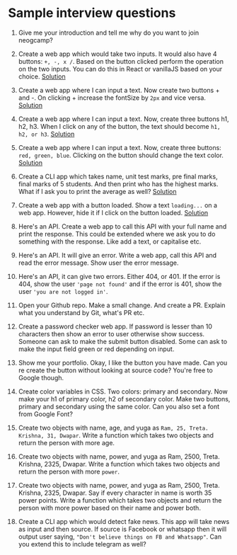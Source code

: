# Sample interview questions
 
1. Give me your introduction and tell me why do you want to join neogcamp? 

1. Create a web app which would take two inputs. It would also have 4 buttons: `+, -, x /`. Based on the button clicked perform the operation on the two inputs. You can do this in React or vanillaJS based on your choice.  [Solution](https://replit.com/@Vaibhav18Matere/1-operations-on-btn-click#index.html)
 
1. Create a web app where I can input a text. Now create two buttons + and -. On clicking + increase the fontSize by `2px` and vice versa. [Solution](https://replit.com/@Vaibhav18Matere/2-font-size-increase-decrease#index.html)

1. Create a web app where I can input a text. Now, create three buttons h1, h2, h3. When I click on any of the button, the text should become `h1, h2, or h3`. [Solution](https://replit.com/@Vaibhav18Matere/3-btns-3-click-greater-h1h2h3)

1. Create a web app where I can input a text. Now, create three buttons: `red, green, blue`. Clicking on the button should change the text color. [Solution](https://replit.com/@Vaibhav18Matere/4-btn-click-greater-txt-color-change#index.html) 

1. Create a CLI app which takes name, unit test marks, pre final marks, final marks of 5 students. And then print who has the highest marks. What if I ask you to print the average as well? [Solution](https://replit.com/@Vaibhav18Matere/CLI-App-greater-Avg-and-highest-marks-of-Students)  

1. Create a web app with a button loaded. Show a text `loading...` on a web app. However, hide it if I click on the button loaded. [Solution]( https://replit.com/@Vaibhav18Matere/btn-hide-when-click#index.html)  

1. Here's an API. Create a web app to call this API with your full name and print the response. This could be extended where we ask you to do something with the response. Like add a text, or capitalise etc.

1. Here's an API. It will give an error. Write a web app, call this API and read the error message. Show user the error message.

1. Here's an API, it can give two errors. Either 404, or 401. If the error is 404, show the user `'page not found'` and if the error is 401, show the user `'you are not logged in'`.

1. Open your Github repo. Make a small change. And create a PR. Explain what you understand by Git, what's PR etc.

1. Create a password checker web app. If password is lesser than 10 characters then show an error to user otherwise show success. 
Someone can ask to make the submit button disabled. Some can ask to make the input field green or red depending on input.

1. Show me your portfolio. Okay, I like the button you have made. Can you re create the button without looking at source code? You're free to Google though. 

1. Create color variables in CSS. Two colors: primary and secondary. Now make your h1 of primary color, h2 of secondary color. Make two buttons, primary and secondary using the same color. Can you also set a font from Google Font?

1. Create two objects with name, age, and yuga as `Ram, 25, Treta. Krishna, 31, Dwapar`. 
Write a function which takes two objects and return the person with more age.

1. Create two objects with name, power, and yuga as Ram, 2500, Treta. Krishna, 2325, Dwapar. Write a function which takes two objects and return the person with more `power`. 

1. Create two objects with name, power, and yuga as Ram, 2500, Treta. Krishna, 2325, Dwapar. 
Say if every character in name is worth 35 power points.
Write a function which takes two objects and return the person with more power based on their name and power both.

1. Create a CLI app which would detect fake news. This app will take news as input and then source. If source is Facebook or whatsapp then it will output user saying, `"Don't believe things on FB and Whatsapp"`. Can you extend this to include telegram as well?
